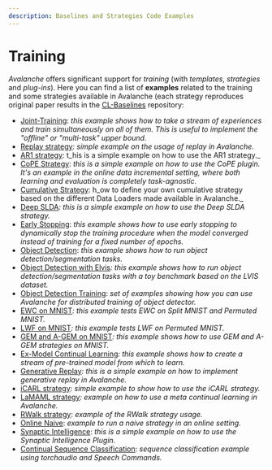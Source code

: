```yaml
---
description: Baselines and Strategies Code Examples
---
```


# Training

_Avalanche_ offers significant support for _training_ (with _templates_, _strategies_ and _plug-ins_). Here you can find a list of **examples** related to the training and some strategies available in Avalanche (each strategy reproduces original paper results in the [CL-Baselines](https://github.com/ContinualAI/continual-learning-baselines) repository:&#x20;

* [Joint-Training](../../../examples/joint\_training.py): _this example shows how to take a stream of experiences and train simultaneously on all of them. This is useful to implement the "offline"  or "multi-task" upper bound._
* [Replay strategy](../../../examples/replay.py)_: simple example on the usage of replay in Avalanche._
* [AR1 strategy](../../../examples/ar1.py): t_his is a simple example on how to use the AR1 strategy._
* [CoPE Strategy](../../../examples/cope.py): _this is a simple example on how to use the CoPE plugin. It's an example in the online data incremental setting, where both learning and evaluation is completely task-agnostic._
* [Cumulative Strategy](../../../examples/dataloader.py): h_ow to define your own cumulative strategy based on the different Data Loaders made available in Avalanche._&#x20;
* [Deep SLDA](../../../examples/deep\_slda.py)_: this is a simple example on how to use the Deep SLDA strategy._
* [Early Stopping](../../../examples/all\_mnist\_early\_stopping.py): _this example shows how to use early stopping to dynamically stop the training procedure when the model converged instead of training for a fixed number of epochs._
* [Object Detection](../../../examples/detection.py): _this example shows how to run object detection/segmentation tasks._
* [Object Detection with Elvis](../../../examples/detection\_lvis.py)_: this example shows how to run object detection/segmentation tasks with a_ _toy benchmark based on the LVIS dataset._
* [Object Detection Training](https://github.com/ContinualAI/avalanche/tree/master/examples/tvdetection): _set of examples showing how you can use Avalanche for distributed training of object detector._
* [EWC on MNIST](../../../examples/ewc\_mnist.py)_: this example tests EWC on Split MNIST and Permuted MNIST._
* [LWF on MNIST](../../../examples/lfl\_mnist.py)_: this example tests LWF on Permuted MNIST._
* [GEM and A-GEM on MNIST](../../../examples/gem\_agem\_mnist.py)_: this example shows how to use GEM and A-GEM strategies on MNIST._
* [Ex-Model Continual Learning](../../../examples/ex\_model\_cl.py)_: this example shows how to create a stream of pre-trained model from which to learn._
* [Generative Replay](../../../examples/generative\_replay\_MNIST\_generator.py)_: this is a simple example on how to implement generative replay in Avalanche._
* [iCARL strategy](../../../examples/icarl.py): _simple example to show how to use the iCARL strategy._
* [LaMAML strategy](../../../examples/lamaml\_cifar100.py)_: example on how to use a meta continual learning in Avalanche._
* [RWalk strategy](../../../examples/rwalk\_mnist.py): _example of the RWalk strategy usage._
* [Online Naive](https://github.com/ContinualAI/avalanche/blob/6dbabb2ab787a53b59b9cbcb245ad500e984f671/examples/online\_naive.py): _example to run a naive strategy in an online setting._
* [Synaptic Intelligence](../../../examples/synaptic\_intelligence.py): _this is a simple example on how to use the Synaptic Intelligence Plugin._
* [Continual Sequence Classification](../../../examples/continual\_sequence\_classification.py): _sequence classification example using torchaudio and Speech Commands._
